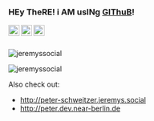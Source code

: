 ### HEy TheRE! i AM usINg [GIThuB](http://dev.jeremys.social/)!

<a target="_blank" href="http://jeremys.social">
  <img align="left" alt="Follow Jeremy on Instagram under http://jeremys.social" height="22px" src="https://upload.wikimedia.org/wikipedia/commons/9/96/Instagram.svg" />
</a>

<a target="_blank" href="http://youtube.jeremys.social">
  <img align="left" alt="Subscribe to Jeremy on YouTube under http://youtube.jeremys.social" height="22px" src="https://upload.wikimedia.org/wikipedia/commons/0/09/YouTube_full-color_icon_%282017%29.svg" />
</a>

<a target="_blank" href="http://google.maps.jeremys.social">
  <img align="left" alt="View Jeremys contributions on Google Maps under http://google.maps.jeremys.social" height="22px" src="https://upload.wikimedia.org/wikipedia/commons/a/aa/Google_Maps_icon_%282020%29.svg" />
</a>

<br>
<br>
<p><img align="center" src="https://github-readme-stats.vercel.app/api?username=jeremyssocial&show_icons=true&locale=en&theme=dark#gh-dark-mode-only" alt="jeremyssocial" /></p>
<p><img align="center" src="https://github-readme-stats.vercel.app/api/top-langs?username=jeremyssocial&show_icons=true&locale=en&layout=compact&theme=dark#gh-dark-mode-only" alt="jeremyssocial" /></p>

<p align="Left">Also check out: <ul><li><a href="http://peter-schweitzer.jeremys.social">http://peter-schweitzer.jeremys.social</a></li><li> <a href="http://peter.dev.near-berlin.de">http://peter.dev.near-berlin.de</a></li></ul></p>
